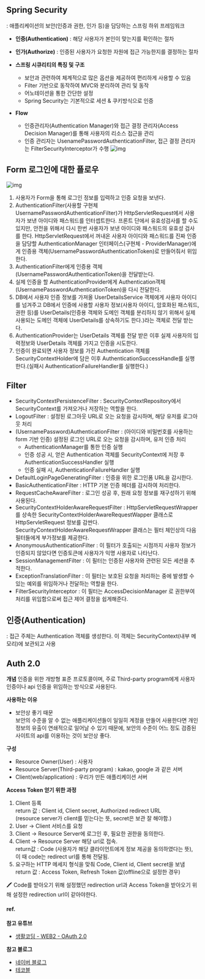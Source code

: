 ## Spring Security

: 애플리케이션의 보안(인증과 권한, 인가 등)을 담당하는 스프링 하위 프레임워크

- **인증(Authentication)** : 해당 사용자가 본인이 맞는지를 확인하는 절차
- **인가(Authorize)** : 인증된 사용자가 요청한 자원에 접근 가능한지를 결정하는 절차

- **스프링 시큐리티의 특징 및 구조**
    - 보안과 관련하여 체계적으로 많은 옵션을 제공하여 편리하게 사용할 수 있음
    - Filter 기반으로 동작하여 MVC와 분리하여 관리 및 동작
    - 어노테이션을 통한 간단한 설정
    - Spring Security는 기본적으로 세션 & 쿠키방식으로 인증

- **Flow**
    - 인증관리자(Authentication Manager)와 접근 결정 관리자(Access Decision Manager)를 통해 사용자의 리소스 접근을 관리
    - 인증 관리자는 UsenamePasswordAuthenticationFilter, 접근 결정 관리자는 FilterSecurityInterceptor가 수행
      ![img](https://img1.daumcdn.net/thumb/R1280x0/?scode=mtistory2&fname=https%3A%2F%2Fblog.kakaocdn.net%2Fdn%2FRdJGx%2FbtqD9Ouzlub%2F5At2yq9zCxACpguIwWKHE1%2Fimg.png)

## Form 로그인에 대한 플로우

![img](https://www.bottlehs.com/assets/spring-security-authentication-architecture.png)

1. 사용자가 Form을 통해 로그인 정보를 입력하고 인증 요청을 보낸다.
2. AuthenticationFilter(사용할 구현체 UsernamePasswordAuthenticationFilter)가 HttpServletRequest에서 사용자가 보낸
   아이디와 패스워드를 인터셉트한다. 프론트 단에서 유효성검사를 할 수도 있지만, 안전을 위해서 다시 한번 사용자가 보낸 아이디와 패스워드의 유효성 검사를 한다.
   HttpServletRequest에서 꺼내온 사용자 아이디와 패스워드를 진짜 인증을 담당할 AuthenticationManager 인터페이스(구현체 -
   ProviderManager)에게 인증용 객체(UsernamePasswordAuthenticationToken)로 만들어줘서 위임한다.
3. AuthenticationFilter에게 인증용 객체(UsernamePasswordAuthenticationToken)을 전달받는다.
4. 실제 인증을 할 AuthenticationProvider에게 Authentication객체(UsernamePasswordAuthenticationToken)을 다시 전달한다.
5. DB에서 사용자 인증 정보를 가져올 UserDetailsService 객체에게 사용자 아이디를 넘겨주고 DB에서 인증에 사용할 사용자 정보(사용자 아이디, 암호화된 패스워드,
   권한 등)를 UserDetails(인증용 객체와 도메인 객체를 분리하지 않기 위해서 실제 사용되는 도메인 객체에 UserDetails를 상속하기도 한다.)라는 객체로 전달
   받는다.
6. AuthenticationProvider는 UserDetails 객체를 전달 받은 이후 실제 사용자의 입력정보와 UserDetails 객체를 가지고 인증을 시도한다.
7. 인증이 완료되면 사용자 정보를 가진 Authentication 객체를 SecurityContextHolder에 담은 이후 AuthenticationSuccessHandle를
   실행한다.(실패시 AuthenticationFailureHandler를 실행한다.)

## Filter

- SecurityContextPersistenceFilter : SecurityContextRepository에서 SecurityContext를 가져오거나 저장하는 역할을 한다.
- LogoutFilter : 설정된 로그아웃 URL로 오는 요청을 감시하며, 해당 유저를 로그아웃 처리
- (UsernamePassword)AuthenticationFilter : (아이디와 비밀번호를 사용하는 form 기반 인증) 설정된 로그인 URL로 오는 요청을 감시하며, 유저
  인증 처리
    - AuthenticationManager를 통한 인증 실행
    - 인증 성공 시, 얻은 Authentication 객체를 SecurityContext에 저장 후 AuthenticationSuccessHandler 실행
    - 인증 실패 시, AuthenticationFailureHandler 실행
- DefaultLoginPageGeneratingFilter : 인증을 위한 로그인폼 URL을 감시한다.
- BasicAuthenticationFilter : HTTP 기본 인증 헤더를 감시하여 처리한다.
- RequestCacheAwareFilter : 로그인 성공 후, 원래 요청 정보를 재구성하기 위해 사용된다.
- SecurityContextHolderAwareRequestFilter : HttpServletRequestWrapper를 상속한
  SecurityContextHolderAwareRequestWapper 클래스로 HttpServletRequest 정보를 감싼다.
  SecurityContextHolderAwareRequestWrapper 클래스는 필터 체인상의 다음 필터들에게 부가정보를 제공한다.
- AnonymousAuthenticationFilter : 이 필터가 호출되는 시점까지 사용자 정보가 인증되지 않았다면 인증토큰에 사용자가 익명 사용자로 나타난다.
- SessionManagementFilter : 이 필터는 인증된 사용자와 관련된 모든 세션을 추적한다.
- ExceptionTranslationFilter : 이 필터는 보호된 요청을 처리하는 중에 발생할 수 있는 예외를 위임하거나 전달하는 역할을 한다.
- FilterSecurityInterceptor : 이 필터는 AccessDecisionManager 로 권한부여 처리를 위임함으로써 접근 제어 결정을 쉽게해준다.

## 인증(Authentication)

: 접근 주체는 Authentication 객체를 생성한다. 이 객체는 SecurityContext(내부 메모리)에 보관되고 사용

## Auth 2.0

**개념**
인증을 위한 개방형 표준 프로토콜이며, 주로 Third-party program에게 사용자 인증이나 api 인증을 위임하는 방식으로 사용된다.

**사용하는 이유**

- 보안상 좋기 때문  
  보안의 수준을 알 수 없는 애플리케이션들이 일일히 계정을 만들어 사용한다면 개인정보의 유출이 연쇄적으로 일어날 수 있기 때문에, 보안의 수준이 어느 정도 검증된 사이트의
  api를 이용하는 것이 보안상 좋다.

**구성**

- Resource Owner(User) : 사용자
- Resource Server(Third-party program) : kakao, google 과 같은 서버
- Client(web/application) : 우리가 만든 애플리케이션 서버

**Access Token 얻기 위한 과정**

1. Client 등록  
   return 값 : Client id, Client secret, Authorized redirect URL  
   (resource server가 client를 믿는다는 뜻, secret은 보관 잘 해야함.)
2. User → Client 서비스를 요청
3. Client → Resource Server에 로그인 후, 필요한 권한을 동의한다.
4. Client → Resource Server 해당 url로 접속.  
   return값 :  Code (사용자가 해당 클라이언트에게 정보 제공을 동의하였다는 뜻),  
   이 때 code는 redirect url를 통해 전달됨.
5. 요구하는 HTTP 메세지 형식을 맞춰 Code, Client id, Client secret을 보냄  
   return 값 : Access Token, Refresh Token 값(offline으로 설정한 경우)

🖍 Code를 받아오기 위해 설정했던 redirection url과 Access Token을 받아오기 위해 설정한 redirection url이 같아야한다.

#### ref.

**참고 유튜브**

- [생활코딩 - WEB2 - OAuth 2.0](https://www.youtube.com/watch?v=hm2r6LtUbk8&t=2s)

**참고 블로그**

- [네이버 블로그](https://blog.naver.com/mds_datasecurity/222182943542)
- [테코블](https://tecoble.techcourse.co.kr/post/2021-07-10-understanding-oauth/)
